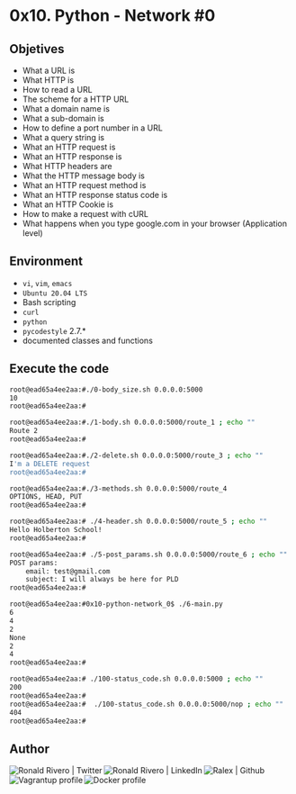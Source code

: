 # 0x10. Python - Network #0

## Objetives

* What a URL is
* What HTTP is
* How to read a URL
* The scheme for a HTTP URL
* What a domain name is
* What a sub-domain is
* How to define a port number in a URL
* What a query string is
* What an HTTP request is
* What an HTTP response is
* What HTTP headers are
* What the HTTP message body is
* What an HTTP request method is
* What an HTTP response status code is
* What an HTTP Cookie is
* How to make a request with cURL
* What happens when you type google.com in your browser (Application level)

## Environment

* ```vi```, ```vim```, ```emacs```
* ```Ubuntu 20.04 LTS```
* Bash scripting
* ```curl```
* ```python```
* ```pycodestyle``` 2.7.*
* documented classes and functions

## Execute the code

```bash
root@ead65a4ee2aa:#./0-body_size.sh 0.0.0.0:5000
10
root@ead65a4ee2aa:#
```

```bash
root@ead65a4ee2aa:#./1-body.sh 0.0.0.0:5000/route_1 ; echo ""
Route 2
root@ead65a4ee2aa:#
```

```bash
root@ead65a4ee2aa:#./2-delete.sh 0.0.0.0:5000/route_3 ; echo ""
I'm a DELETE request
root@ead65a4ee2aa:#
```

```bash
root@ead65a4ee2aa:#./3-methods.sh 0.0.0.0:5000/route_4
OPTIONS, HEAD, PUT
root@ead65a4ee2aa:#
```

```bash
root@ead65a4ee2aa:# ./4-header.sh 0.0.0.0:5000/route_5 ; echo ""
Hello Holberton School!
root@ead65a4ee2aa:#

```

```bash
root@ead65a4ee2aa:# ./5-post_params.sh 0.0.0.0:5000/route_6 ; echo ""
POST params:
	email: test@gmail.com
	subject: I will always be here for PLD
root@ead65a4ee2aa:#
```

```bash
root@ead65a4ee2aa:#0x10-python-network_0$ ./6-main.py
6
4
2
None
2
4
root@ead65a4ee2aa:#
```

```bash
root@ead65a4ee2aa:# ./100-status_code.sh 0.0.0.0:5000 ; echo ""
200
root@ead65a4ee2aa:#
root@ead65a4ee2aa:#  ./100-status_code.sh 0.0.0.0:5000/nop ; echo ""
404
root@ead65a4ee2aa:#

```

## Author

<!-- social media and professional portfolio-->
<div>
<!-- twiter -->
<a href="https://twitter.com/ralex_uy" target="_blank"> <img align="left" alt="Ronald Rivero | Twitter" src="https://img.shields.io/twitter/follow/ralex_uy?style=social"/> </a>
<!-- linkedin -->
<a href="https://www.linkedin.com/in/ronald-rivero/" target="_blank"> <img align="left" alt="Ronald Rivero | LinkedIn" src="https://img.shields.io/badge/LinkedIn-+21K-blue?style=social&logo=linkedin"/> </a>
<!-- github -->
<a href="https://github.com/ralexrivero/" target="_blank"> <img align="left" src="https://img.shields.io/github/followers/ralexrivero?style=social" alt="Ralex | Github"> </a>
<!-- vagrant -->
<a href="https://app.vagrantup.com/ralexrivero" target="_blank"> <img align="left" src="https://img.shields.io/static/v1?label=&message=Vagrant%20Profile&color=1868F2&logo=vagrant&labelColor=2F333A" alt="Vagrantup profile"></a>
<!-- docker -->
<a href="https://hub.docker.com/u/ralexrivero" target="_blank"> <img align="left" src="https://img.shields.io/static/v1?label=&message=Docker%20Profile&color=2496ED&logo=Docker&labelColor=2F333A" alt="Docker profile"></a>

</br>
</div>
